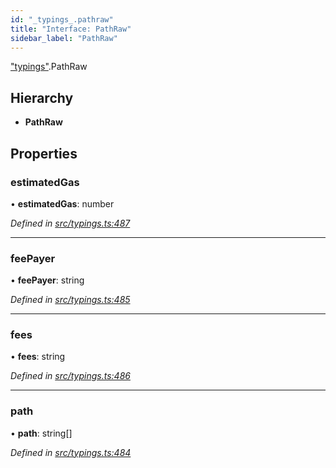 ```yaml
---
id: "_typings_.pathraw"
title: "Interface: PathRaw"
sidebar_label: "PathRaw"
---
```


["typings"](../modules/_typings_.md).PathRaw

## Hierarchy

* **PathRaw**

## Properties

### estimatedGas

•  **estimatedGas**: number

*Defined in [src/typings.ts:487](https://github.com/trustlines-protocol/clientlib/blob/a897659/src/typings.ts#L487)*

___

### feePayer

•  **feePayer**: string

*Defined in [src/typings.ts:485](https://github.com/trustlines-protocol/clientlib/blob/a897659/src/typings.ts#L485)*

___

### fees

•  **fees**: string

*Defined in [src/typings.ts:486](https://github.com/trustlines-protocol/clientlib/blob/a897659/src/typings.ts#L486)*

___

### path

•  **path**: string[]

*Defined in [src/typings.ts:484](https://github.com/trustlines-protocol/clientlib/blob/a897659/src/typings.ts#L484)*
